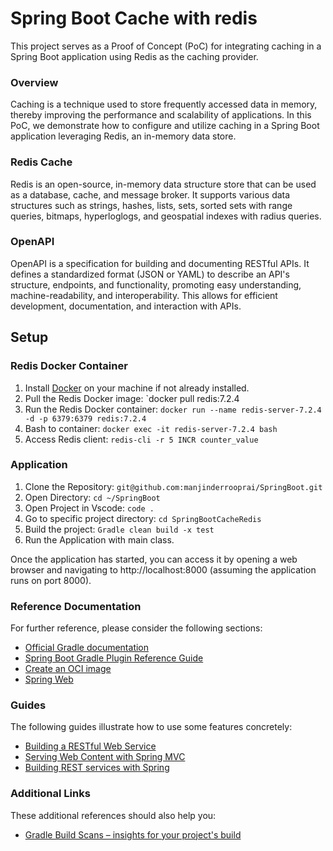 # Spring Boot Cache with redis
This project serves as a Proof of Concept (PoC) for integrating caching in a Spring Boot application using Redis as the caching provider.

### Overview
Caching is a technique used to store frequently accessed data in memory, thereby improving the performance and scalability of applications. In this PoC, we demonstrate how to configure and utilize caching in a Spring Boot application leveraging Redis, an in-memory data store.

### Redis Cache
Redis is an open-source, in-memory data structure store that can be used as a database, cache, and message broker. It supports various data structures such as strings, hashes, lists, sets, sorted sets with range queries, bitmaps, hyperloglogs, and geospatial indexes with radius queries.

### OpenAPI
OpenAPI is a specification for building and documenting RESTful APIs. It defines a standardized format (JSON or YAML) to describe an API's structure, endpoints, and functionality, promoting easy understanding, machine-readability, and interoperability. This allows for efficient development, documentation, and interaction with APIs.

## Setup
### Redis Docker Container
1. Install [Docker](https://www.docker.com/products/docker-desktop/) on your machine if not already installed.
2. Pull the Redis Docker image:
   `docker pull redis:7.2.4
3. Run the Redis Docker container:
   `docker run --name redis-server-7.2.4 -d -p 6379:6379 redis:7.2.4`
4. Bash to container:
   `docker exec -it redis-server-7.2.4 bash`
5. Access Redis client:
   `redis-cli -r 5 INCR counter_value`
### Application
1. Clone the Repository:
   `git@github.com:manjinderrooprai/SpringBoot.git`
2. Open Directory:
   `cd ~/SpringBoot`
3. Open Project in Vscode:
   `code .`
4. Go to specific project directory:
   `cd SpringBootCacheRedis`
5. Build the project:
   `Gradle clean build -x test`
6. Run the Application with main class.

Once the application has started, you can access it by opening a web browser and navigating to http://localhost:8000 (assuming the application runs on port 8000).

### Reference Documentation
For further reference, please consider the following sections:

* [Official Gradle documentation](https://docs.gradle.org)
* [Spring Boot Gradle Plugin Reference Guide](https://docs.spring.io/spring-boot/docs/3.2.3/gradle-plugin/reference/html/)
* [Create an OCI image](https://docs.spring.io/spring-boot/docs/3.2.3/gradle-plugin/reference/html/#build-image)
* [Spring Web](https://docs.spring.io/spring-boot/docs/3.2.3/reference/htmlsingle/index.html#web)

### Guides
The following guides illustrate how to use some features concretely:

* [Building a RESTful Web Service](https://spring.io/guides/gs/rest-service/)
* [Serving Web Content with Spring MVC](https://spring.io/guides/gs/serving-web-content/)
* [Building REST services with Spring](https://spring.io/guides/tutorials/rest/)

### Additional Links
These additional references should also help you:

* [Gradle Build Scans – insights for your project's build](https://scans.gradle.com#gradle)

